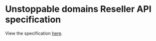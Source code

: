 # Unstoppable domains Reseller API specification

View the specification [here](https://apidocs.unstoppabledomains.com/).

